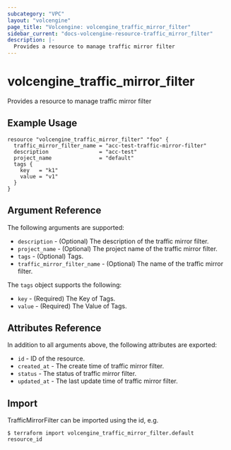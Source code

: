 ```yaml
---
subcategory: "VPC"
layout: "volcengine"
page_title: "Volcengine: volcengine_traffic_mirror_filter"
sidebar_current: "docs-volcengine-resource-traffic_mirror_filter"
description: |-
  Provides a resource to manage traffic mirror filter
---
```

# volcengine_traffic_mirror_filter
Provides a resource to manage traffic mirror filter
## Example Usage
```hcl
resource "volcengine_traffic_mirror_filter" "foo" {
  traffic_mirror_filter_name = "acc-test-traffic-mirror-filter"
  description                = "acc-test"
  project_name               = "default"
  tags {
    key   = "k1"
    value = "v1"
  }
}
```
## Argument Reference
The following arguments are supported:
* `description` - (Optional) The description of the traffic mirror filter.
* `project_name` - (Optional) The project name of the traffic mirror filter.
* `tags` - (Optional) Tags.
* `traffic_mirror_filter_name` - (Optional) The name of the traffic mirror filter.

The `tags` object supports the following:

* `key` - (Required) The Key of Tags.
* `value` - (Required) The Value of Tags.

## Attributes Reference
In addition to all arguments above, the following attributes are exported:
* `id` - ID of the resource.
* `created_at` - The create time of traffic mirror filter.
* `status` - The status of traffic mirror filter.
* `updated_at` - The last update time of traffic mirror filter.


## Import
TrafficMirrorFilter can be imported using the id, e.g.
```
$ terraform import volcengine_traffic_mirror_filter.default resource_id
```

